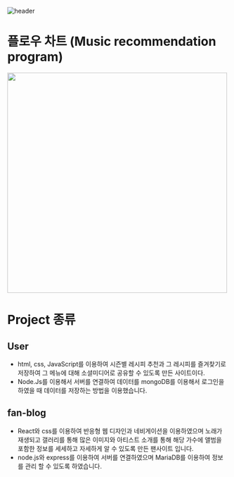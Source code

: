 ![header](https://capsule-render.vercel.app/api?type=waving&&&color=0:00BCF2,100:2158A8&height=250&width=867.2&section=header&text=Personal%20Projectgather&fontSize=45&fontAlignY=45&fontColor=skyblue)

# 플로우 차트 (Music recommendation program)
<img src = "https://github.com/user-attachments/assets/aaf18104-701e-49ba-992b-5200dee76f5d" width="500px" height="500px">

# Project 종류
## User
- html, css, JavaScript를 이용하여 시즌별 레시피 추천과 그 레시피를 즐겨찾기로 저장하여 그 메뉴에 대해 소셜미디어로 공유할 수 있도록 만든 사이트이다.
- Node.Js를 이용해서 서버를 연결하여 데이터를 mongoDB를 이용해서 로그인을 하였을 때 데이터를 저장하는 방법을 이용했습니다.

## fan-blog
- React와 css를 이용하여 반응형 웹 디자인과 네비게이션을 이용하였으며 노래가 재생되고 갤러리를 통해 많은 이미지와 아티스트 소개를 통해 해당 가수에 앨범을 포함한 정보를 세세하고
  자세하게 알 수 있도록 만든 팬사이트 입니다.
- node.js와 express를 이용하여 서버를 연결하였으며 MariaDB를 이용하여 정보를 관리 할 수 있도록 하였습니다.
